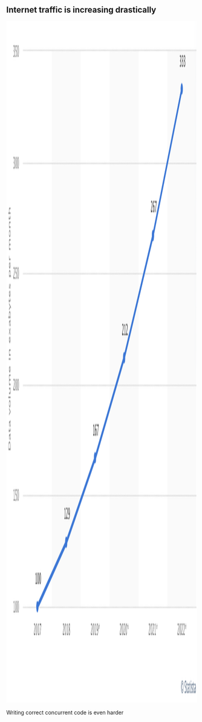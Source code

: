 ## Internet traffic is increasing drastically

<img src="lib/images/traffic.png" style="height: 45vh"/>

Writing correct concurrent code is even harder 
